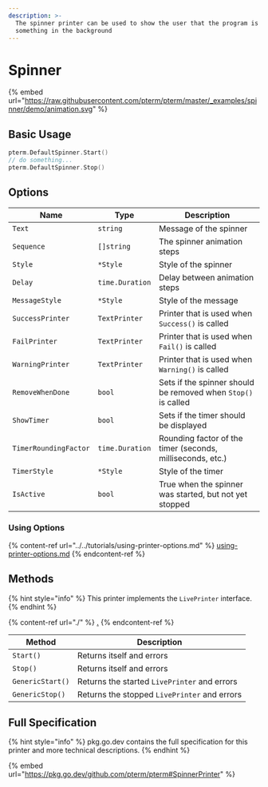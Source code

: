 ```yaml
---
description: >-
  The spinner printer can be used to show the user that the program is doing
  something in the background
---
```


# Spinner

{% embed url="https://raw.githubusercontent.com/pterm/pterm/master/_examples/spinner/demo/animation.svg" %}

## Basic Usage

```go
pterm.DefaultSpinner.Start()
// do something...
pterm.DefaultSpinner.Stop()
```

## Options

| Name                  | Type            | Description                                                   |
| --------------------- | --------------- | ------------------------------------------------------------- |
| `Text`                | `string`        | Message of the spinner                                        |
| `Sequence`            | `[]string`      | The spinner animation steps                                   |
| `Style`               | `*Style`        | Style of the spinner                                          |
| `Delay`               | `time.Duration` | Delay between animation steps                                 |
| `MessageStyle`        | `*Style`        | Style of the message                                          |
| `SuccessPrinter`      | `TextPrinter`   | Printer that is used when `Success()` is called               |
| `FailPrinter`         | `TextPrinter`   | Printer that is used when `Fail()` is called                  |
| `WarningPrinter`      | `TextPrinter`   | Printer that is used when `Warning()` is called               |
| `RemoveWhenDone`      | `bool`          | Sets if the spinner should be removed when `Stop()` is called |
| `ShowTimer`           | `bool`          | Sets if the timer should be displayed                         |
| `TimerRoundingFactor` | `time.Duration` | Rounding factor of the timer (seconds, milliseconds, etc.)    |
| `TimerStyle`          | `*Style`        | Style of the timer                                            |
| `IsActive`            | `bool`          | True when the spinner was started, but not yet stopped        |

### Using Options

{% content-ref url="../../tutorials/using-printer-options.md" %}
[using-printer-options.md](../../tutorials/using-printer-options.md)
{% endcontent-ref %}

## Methods

{% hint style="info" %}
This printer implements the `LivePrinter` interface.
{% endhint %}

{% content-ref url="./" %}
[.](./)
{% endcontent-ref %}

| Method           | Description                                  |
| ---------------- | -------------------------------------------- |
| `Start()`        | Returns itself and errors                    |
| `Stop()`         | Returns itself and errors                    |
| `GenericStart()` | Returns the started `LivePrinter` and errors |
| `GenericStop()`  | Returns the stopped `LivePrinter` and errors |

## Full Specification

{% hint style="info" %}
pkg.go.dev contains the full specification for this printer and more technical descriptions.
{% endhint %}

{% embed url="https://pkg.go.dev/github.com/pterm/pterm#SpinnerPrinter" %}
